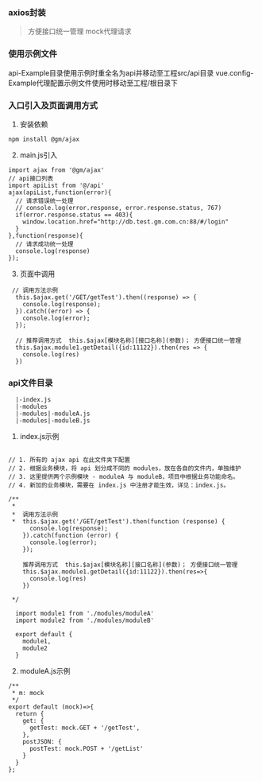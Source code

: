 ### axios封装
> 方便接口统一管理
  mock代理请求

### 使用示例文件
  api-Example目录使用示例时重全名为api并移动至工程src/api目录
  vue.config-Example代理配置示例文件使用时移动至工程/根目录下

### 入口引入及页面调用方式
1. 安装依赖
```
npm install @gm/ajax
```
2. main.js引入
```
import ajax from '@gm/ajax'
// api接口列表
import apiList from '@/api'
ajax(apiList,function(error){
  // 请求错误统一处理
  // console.log(error.response, error.response.status, 767)
  if(error.response.status == 403){
    window.location.href="http://db.test.gm.com.cn:88/#/login"
  }
},function(response){
  // 请求成功统一处理
  console.log(response)
});

```

3. 页面中调用
```
 // 调用方法示例
  this.$ajax.get('/GET/getTest').then((response) => {
    console.log(response);
  }).catch((error) => {
    console.log(error);
  });

  // 推荐调用方式  this.$ajax[模块名称][接口名称](参数)； 方便接口统一管理
  this.$ajax.module1.getDetail({id:11122}).then(res => {
    console.log(res)
  })
```

### api文件目录

```
  |-index.js
  |-modules
  |-modules|-moduleA.js
  |-modules|-moduleB.js
```

1. index.js示例
```

// 1. 所有的 ajax api 在此文件夹下配置
// 2. 根据业务模块，将 api 划分成不同的 modules，放在各自的文件内，单独维护
// 3. 这里提供两个示例模块 - moduleA 与 moduleB，项目中根据业务功能命名。
// 4. 新加的业务模块，需要在 index.js 中注册才能生效，详见：index.js。

/**
 * 
 *  调用方法示例
 *  this.$ajax.get('/GET/getTest').then(function (response) {
      console.log(response);
    }).catch(function (error) {
      console.log(error);
    });

    推荐调用方式  this.$ajax[模块名称][接口名称](参数)； 方便接口统一管理
    this.$ajax.module1.getDetail({id:11122}).then(res=>{
      console.log(res)
    })

 */

  import module1 from './modules/moduleA'
  import module2 from './modules/moduleB'

  export default {
    module1,
    module2
  }
```

2. moduleA.js示例
```
/**
 * m: mock
 */
export default (mock)=>{
  return {
    get: {
      getTest: mock.GET + '/getTest',
    },
    postJSON: {
      postTest: mock.POST + '/getList'
    }
  }
};
```